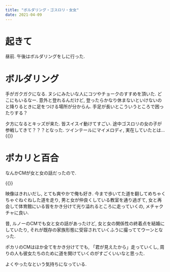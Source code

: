 ```yaml
---
title: "ボルダリング・ゴスロリ・女女"
date: 2021-04-09
---
```


# 起きて
昼前. 午後はボルダリングをしに行った.

# ボルダリング
手がガクガクになる. ヌシにみたいな人にコツやチョークのすすめを頂いた. どこにもいるなー. 意外と登れるんだけど, 登ったらかなり休まないといけないのと降りるときに足をつける場所が分からん. 手足が長いとこういうところで困ったりする？

夕方になるとキッズが来た. 皆スイスイ動けてすごい. 途中ゴスロリの女の子が参戦してきて？？？となった. ツインテールにマイメロディ, 実在していたとは...
{{<tweet user="dango_bot" id="1380408783352995847">}}

# ポカリと百合
なんかCMが女と女の話だったので. 

{{<youtube lcZo5sVK6QM>}}

映像はきれいだし, とても爽やかで俺も好き. 今まで歩いてた道を翻してめちゃくちゃぐねぐねした道を走り, 男と女が仲良くしている教室を通り過ぎて, 女と再会して体育館にいる皆をかき分けて光り溢れるところに走っていくの, メチャクチャに良い.

昔, ルノーのCMでも女と女の話があったけど, 女と女の関係性の終着点を結婚にしていたり, それが既存の家族形態に受容されていくふうに撮っててウーンとなった.

ポカリのCMはほか全てをかき分けてでも, 「君が見えたから」走っていくし, 周りの人も彼女たちのために道を開けていくのがすごくいいなと思った.

よくやったなという気持ちになっている.